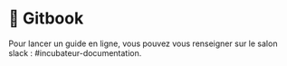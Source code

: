 # 📘 Gitbook

Pour lancer un guide en ligne, vous pouvez vous renseigner sur le salon slack : \#incubateur-documentation.


